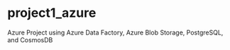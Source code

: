 # project1_azure
Azure Project using Azure Data Factory, Azure Blob Storage,  PostgreSQL, and CosmosDB
